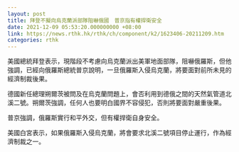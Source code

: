 ```yaml
---
layout: post
title: 拜登不擬向烏克蘭派部隊阻嚇俄國　普京指有權捍衛安全
date: 2021-12-09 05:53:20.000000000 +08:00
link: https://news.rthk.hk/rthk/ch/component/k2/1623406-20211209.htm
categories: rthk
---
```


美國總統拜登表示，現階段不考慮向烏克蘭派出美軍地面部隊，阻嚇俄羅斯，但他強調，已經向俄羅斯總統普京說明，一旦俄羅斯入侵烏克蘭，將要面對前所未見的經濟制裁後果。

德國新任總理朔爾茨被問及在烏克蘭問題上，會否利用到德俄之間的天然氣管道北溪二號。朔爾茨強調，任何人也要明白國界不容侵犯，否則將要面對嚴重後果。

普京強調，俄羅斯實行和平外交，但有權捍衛自身安全。

美國白宮表示，如果俄羅斯入侵烏克蘭，將會要求北溪二號項目停止運行，作為經濟制裁之一。
